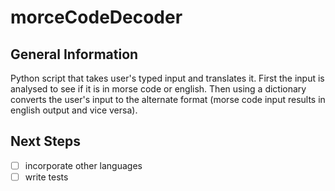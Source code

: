 # morceCodeDecoder
## General Information 
Python script that takes user's typed input and translates it. 
First the input is analysed to see if it is in morse code or english. 
Then using a dictionary converts the user's input to the alternate format (morse code input results in english output and vice versa).

## Next Steps
- [ ] incorporate other languages 
- [ ] write tests 
